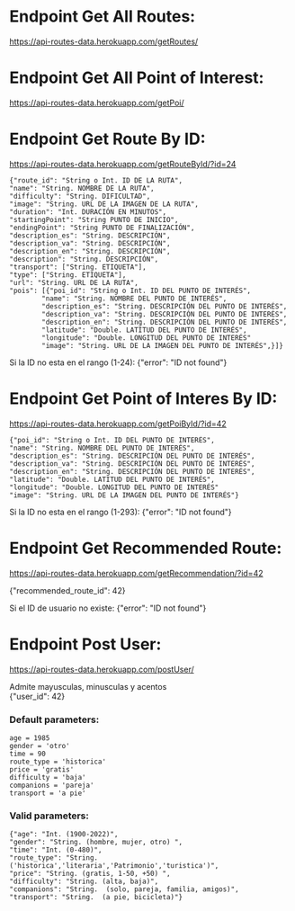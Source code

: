 # Endpoint Get All Routes:
https://api-routes-data.herokuapp.com/getRoutes/

# Endpoint Get All Point of Interest:
https://api-routes-data.herokuapp.com/getPoi/

# Endpoint Get Route By ID:
https://api-routes-data.herokuapp.com/getRouteById/?id=24

    {"route_id": "String o Int. ID DE LA RUTA",
    "name": "String. NOMBRE DE LA RUTA",
    "difficulty": "String. DIFICULTAD",
    "image": "String. URL DE LA IMAGEN DE LA RUTA",
    "duration": "Int. DURACIÓN EN MINUTOS",
    "startingPoint": "String PUNTO DE INICIO",
    "endingPoint": "String PUNTO DE FINALIZACIÓN",
    "description_es": "String. DESCRIPCIÓN",
    "description_va": "String. DESCRIPCIÓN",
    "description_en": "String. DESCRIPCIÓN",
    "description": "String. DESCRIPCIÓN",
    "transport": ["String. ETIQUETA"],
    "type": ["String. ETIQUETA"],
    "url": "String. URL DE LA RUTA",
    "pois": [{"poi_id": "String o Int. ID DEL PUNTO DE INTERÉS",
            "name": "String. NOMBRE DEL PUNTO DE INTERÉS",
            "description_es": "String. DESCRIPCIÓN DEL PUNTO DE INTERÉS",
            "description_va": "String. DESCRIPCIÓN DEL PUNTO DE INTERÉS",
            "description_en": "String. DESCRIPCIÓN DEL PUNTO DE INTERÉS",
            "latitude": "Double. LATITUD DEL PUNTO DE INTERÉS",
            "longitude": "Double. LONGITUD DEL PUNTO DE INTERÉS"
            "image": "String. URL DE LA IMAGEN DEL PUNTO DE INTERÉS",}]}

Si la ID no esta en el rango (1-24): {"error": "ID not found"}

# Endpoint Get Point of Interes By ID:
https://api-routes-data.herokuapp.com/getPoiById/?id=42

    {"poi_id": "String o Int. ID DEL PUNTO DE INTERÉS",
    "name": "String. NOMBRE DEL PUNTO DE INTERÉS",
    "description_es": "String. DESCRIPCIÓN DEL PUNTO DE INTERÉS",
    "description_va": "String. DESCRIPCIÓN DEL PUNTO DE INTERÉS",
    "description_en": "String. DESCRIPCIÓN DEL PUNTO DE INTERÉS",
    "latitude": "Double. LATITUD DEL PUNTO DE INTERÉS",
    "longitude": "Double. LONGITUD DEL PUNTO DE INTERÉS"
    "image": "String. URL DE LA IMAGEN DEL PUNTO DE INTERÉS"}

Si la ID no esta en el rango (1-293): {"error": "ID not found"}

# Endpoint Get Recommended Route:
https://api-routes-data.herokuapp.com/getRecommendation/?id=42

{"recommended_route_id": 42}

Si el ID de usuario no existe: {"error": "ID not found"}

# Endpoint Post User:
https://api-routes-data.herokuapp.com/postUser/

Admite mayusculas, minusculas y acentos<br>
{"user_id": 42}

### Default parameters:<br>
    age = 1985
    gender = 'otro'
    time = 90
    route_type = 'historica'
    price = 'gratis'
    difficulty = 'baja'
    companions = 'pareja'
    transport = 'a pie'

### Valid parameters:<br>
    {"age": "Int. (1900-2022)",
    "gender": "String. (hombre, mujer, otro) ",
    "time": "Int. (0-480)",
    "route_type": "String. ('historica','literaria','Patrimonio','turistica')", 
    "price": "String. (gratis, 1-50, +50) ",
    "difficulty": "String. (alta, baja)",
    "companions": "String.  (solo, pareja, familia, amigos)",
    "transport": "String.  (a pie, bicicleta)"}